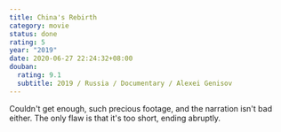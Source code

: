 ```yaml
---
title: China's Rebirth
category: movie
status: done
rating: 5
year: "2019"
date: 2020-06-27 22:24:32+08:00
douban:
  rating: 9.1
  subtitle: 2019 / Russia / Documentary / Alexei Genisov
---
```


Couldn't get enough, such precious footage, and the narration isn't bad either. The only flaw is that it's too short, ending abruptly.
